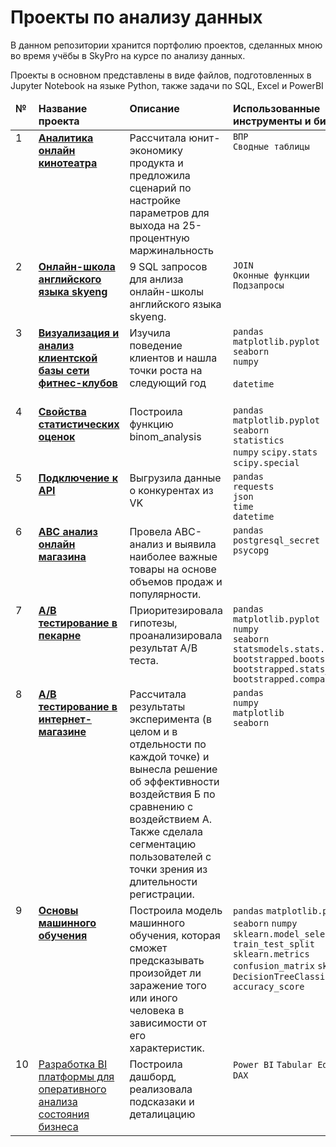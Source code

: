 # Проекты по анализу данных
В данном репозитории хранится портфолию проектов, сделанных мною во время учёбы в  SkyPro на курсе по анализу данных.

Проекты в основном представлены в виде файлов, подготовленных в Jupyter Notebook на языке Python, также задачи по SQL, Excel и PowerBI

<table>
 <thead valign="top">
    <tr>
       <td><b>№</b></td>
       <td><b>Название проекта</b></td>
       <td><b>Описание</b></td> 
       <td><b>Использованные инструменты и библиотеки</b></td> 
   </tr> 
</thead>
<tbody  valign="top">
    <tr>
       <td>1</td>
       <td>
          <b>
             <a href="https://github.com/AnastasiaKonyh/Portfolio/tree/main/Excel">
             Аналитика онлайн кинотеатра</a>
          </b>
     </td>
     <td>
        Рассчитала юнит-экономику продукта и предложила сценарий по настройке параметров для выхода на 25-процентную маржинальность
    </td>
    <td>
        <code>ВПР</code><br/>
        <code>Сводные таблицы</code><br/>
    </td>
</tr>
<tr>
   <td>2</td>  
   <td>
      <b>
         <a href="https://github.com/AnastasiaKonyh/Portfolio/tree/main/SQL">
         Онлайн-школа английского языка skyeng</a>
     </b>
 </td>
 <td>
    9 SQL запросов для анлиза онлайн-школы английского языка skyeng.
</td>
<td>
    <code>JOIN</code><br>
    <code>Оконные функции</code><br>
    <code>Подзапросы</code><br>
</td>
</tr>
<tr>
   <td>3</td>
   <td>
      <b>
         <a href="https://github.com/AnastasiaKonyh/Portfolio/tree/main/fitness">
         Визуализация и анализ клиентской базы сети фитнес-клубов</a>
     </b>
 </td>
 <td>
    Изучила поведение клиентов и нашла точки роста на следующий год
</td>
<td>
        <code>pandas</code><br>
        <code>matplotlib.pyplot</code><br>
        <code>seaborn</code><br>
        <code>numpy</code><br><br>
        <code>datetime</code><br><br>
</td>
</tr>
<tr>
   <td>4</td>
   <td>
      <b>
         <a href="https://github.com/AnastasiaKonyh/Portfolio/tree/main/stats">
         Свойства статистических оценок</a>
     </b>
 </td>
 <td>
    Построила функцию binom_analysis
</td>
<td>
        <code>pandas</code><br>
        <code>matplotlib.pyplot</code><br>
        <code>seaborn</code><br>
        <code>statistics</code><br>
        <code>numpy</code>
        <code>scipy.stats</code>
        <code>scipy.special</code>
</td>
</tr>
<tr>
   <td>5</td>
   <td>
      <b>
         <a href="https://github.com/AnastasiaKonyh/Portfolio/tree/main/API">
         Подключение к API
</a>
     </b>
 </td>
 <td>
    Выгрузила данные о конкурентах из VK
</td>
<td>
        <code>pandas</code><br>
        <code>requests</code><br>
        <code>json</code><br>
        <code>time</code><br>
        <code>datetime</code>
</td>
</tr>
<tr>
   <td>6</td>
   <td>
      <b>
         <a href="https://github.com/AnastasiaKonyh/Portfolio/tree/main/ABC">
         ABC анализ онлайн магазина</a>
     </b>
 </td>
 <td>
     Провела ABC-анализ и выявила наиболее важные товары на основе объемов продаж и популярности.
</td>
<td>
        <code>pandas</code><br>
        <code>postgresql_secret</code><br>
        <code>psycopg</code><br>
</td>
</tr>
<tr>
   <td>7</td>
   <td>
      <b>
         <a href="https://github.com/AnastasiaKonyh/Portfolio/tree/main/AB_Test">
         A/B тестирование в пекарне</a>
     </b>
 </td>
 <td>
    Приоритезировала гипотезы, проанализировала результат А/В теста.
</td>
<td>
        <code>pandas</code><br>
        <code>matplotlib.pyplot</code><br>
        <code>numpy</code><br>
        <code>seaborn</code><br>
        <code>statsmodels.stats.powe</code>
        <code>bootstrapped.bootstrap</code>
        <code>bootstrapped.stats_functions</code>
        <code>bootstrapped.compare_functions</code>
</td>
</tr>
<tr>
   <td>8</td>
   <td>
      <b>
         <a href="https://github.com/AnastasiaKonyh/Portfolio/tree/main/%D0%9A%D1%83%D1%80%D1%81%D0%BE%D0%B2%D0%B0%D1%8FAB-test">
         A/B тестирование в интернет-магазине</a>
     </b>
 </td>
 <td>
    Рассчитала результаты  эксперимента (в целом и в отдельности по каждой точке) и вынесла решение об эффективности воздействия Б по сравнению с воздействием А. Также сделала сегментацию пользователей с точки зрения из длительности регистрации.
</td>
<td>
        <code>pandas</code><br>
        <code>numpy</code><br>
        <code>matplotlib</code><br>
        <code>seaborn</code><br>
</td>
</tr>
<tr>
   <td>9</td>
   <td>
      <b>
         <a href="https://github.com/AnastasiaKonyh/Portfolio/tree/main/ML_umbrella">
         Основы машинного обучения</a>
     </b>
 </td>
 <td>
    Построила модель машинного обучения, которая сможет предсказывать произойдет ли заражение того или иного человека в зависимости от его характеристик.
</td>
<td>
        <code>pandas</code>
        <code>matplotlib.pyplot</code>
        <code>seaborn</code>
        <code>numpy</code>
        <code>sklearn.model_selection</code>
        <code>train_test_split</code>
        <code>sklearn.metrics</code>
        <code>confusion_matrix</code>
        <code>sklearn.tree</code>
        <code>DecisionTreeClassifier</code>
        <code>accuracy_score</code>
</td>
</tr>
<tr>
   <td>10</td>
   <td>
         <a href="https://github.com/AnastasiaKonyh/Portfolio/tree/main/Power%20BI">
         Разработка BI платформы для оперативного анализа состояния бизнеса
 </td>
 <td>
    Построила дашборд, реализовала подсказаки и деталицацию
</td>
<td>
        <code>Power BI</code>
        <code>Tabular Editor</code><br>
        <code>DAX</code><br>
</td>
</tr>
</tbody>
</table>
